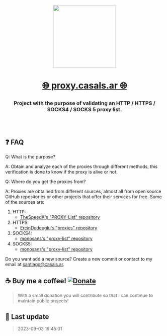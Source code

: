 <p align="center">
  <img src="https://avatars.githubusercontent.com/u/143447515?s=400&u=24815cc220ffe4a8a3252817c0885f0df4ac08f0&v=4" width="200" height="200">
</p>

# <p style="text-align: center;"> [🌐 proxy.casals.ar 🌐](https://proxy.casals.ar)<br>
### <p style="text-align: center;">  Project with the purpose of validating an HTTP / HTTPS / SOCKS4 / SOCKS 5 proxy list.</p>

<br><br>

## ❓ FAQ

Q: What is the purpose? 

A: Obtain and analyze each of the proxies through different methods, this verification is done to know if the proxy is alive or not.

Q: Where do you get the proxies from?

A: Proxies are obtained from different sources, almost all from open source GitHub repositories or other projects that offer their services for free. Some of the sources are:
1. HTTP:
	- [TheSpeedX's "PROXY-List" repository](https://raw.githubusercontent.com/TheSpeedX/PROXY-List/master/http.txt)
2. HTTPS: 
	- [ErcinDedeoglu's "proxies" repository](https://raw.githubusercontent.com/ErcinDedeoglu/proxies/main/proxies/https.txt)
3. SOCKS4:
	- [monosans's "proxy-list" repository](https://raw.githubusercontent.com/monosans/proxy-list/main/proxies/socks4.txt)
4. SOCKS5:
	- [monosans's "proxy-list" repository](https://raw.githubusercontent.com/monosans/proxy-list/main/proxies/socks5.txt)

Do you want add a new source? Create a new commit or contact to my email at [santiago@casals.ar](mailto:santiago@casals.ar).

## ☕ Buy me a coffee!  [![Donate](https://img.shields.io/badge/Donate-PayPal-green.svg)](https://paypal.me/santicsls)

> With a small donation you will contribute so that I can continue to maintain public projects! 

## 📝 Last update

> 2023-09-03 19:45:01
